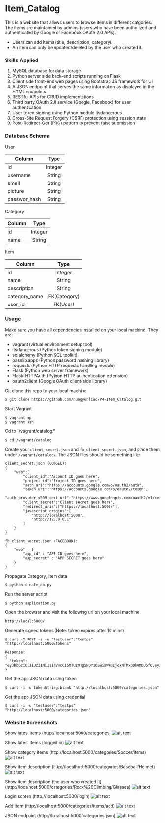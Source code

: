 # Item_Catalog
This is a website that allows users to browse items in different catgories. The items are maintained by admins (users who have been authorized and authenticated by Google or Facebook OAuth 2.0 APIs).
- Users can add items (title, description, category).
- An item can only be updated/deleted by the user who created it.

### Skills Applied
1. MySQL database for data storage
2. Python server side back-end scripts running on Flask
3. Client side front-end web pages using Bootstrap JS framework for UI
4. A JSON endpoint that serves the same information as displayed in the HTML endpoints
4. RESTful APIs for CRUD implementations
5. Third party OAuth 2.0 service (Google, Facebook) for user authentication
6. User token signing using Python module itsdangerous
7. Cross-Site Request Forgery (CSRF) protection using session state
8. Post-Redirect-Get (PRG) pattern to prevent false submission

### Database Schema
User

| Column        | Type          |
| ------------- |:-------------:|
| id      | Integer |
| username      | String      |
| email | String      |
| picture | String      |
| passwor_hash | String      |

Category

| Column        | Type          |
| ------------- |:-------------:|
| id      | Integer |
| name      | String      |

Item

| Column        | Type          |
| ------------- |:-------------:|
| id      | Integer |
| name      | String      |
| description | String      |
| category_name | FK(Category)      |
| user_id | FK(User)      |

### Usage
Make sure you have all dependencies installed on your local machine. They are:
- vagrant (virtual environment setup tool)
- itsdangerous (Python token signing module)
- sqlalchemy (Python SQL toolkit)
- passlib.apps (Python password hashing library)
- requests (Python HTTP requests handling module)
- Flask (Python web server framework)
- Flask-HTTPAuth (Python HTTP authentication extension)
- oauth2client (Google OAuth client-side library)

Git clone this repo to your local machine
```
$ git clone https://github.com/hungyunliao/P4-Item_Catalog.git
```

Start Vagrant
```
$ vagrant up
$ vagrant ssh
```

Cd to '/vagrant/catalog/'
```
$ cd /vagrant/catalog
```

Create your `client_secret.json` and `fb_client_secret.json`, and place them under `/vagrant/catalog/`. The JSON files should be something like
```
client_secret.json (GOOGEL):
{
    "web":{
        "client_id":"Account ID goes here",
        "project_id":"Project ID goes here",
        "auth_uri":"https://accounts.google.com/o/oauth2/auth",
        "token_uri":"https://accounts.google.com/o/oauth2/token",
        "auth_provider_x509_cert_url":"https://www.googleapis.com/oauth2/v1/certs",
        "client_secret":"Client secret goes here",
        "redirect_uris":["https://localhost:5000/"],
        "javascript_origins":[
            "http://localhost:5000",
            "http://127.0.0.1"
        ]
    }
}

fb_client_secret.json (FACEBOOK):
{
    "web" : {
        "app_id" : "APP ID goes here",
        "app_secret" : "APP SECRET goes here"
    }
}
```

Propagate Category, Item data
```
$ python create_db.py
```

Run the server script
```
$ python application.py
```

Open the browser and visit the following url on your local machine
```
http://local:5000/
```

Generate signed tokens (Note: token expires after 10 mins)
```
$ curl -X POST -i -u "testuser":"testps" "http://localhost:5000/tokens"

Response:
{
  "token": "eyJhbGciOiJIUzI1NiIsImV4cCI6MTUzMTg5NDY1OSwiaWF0IjoxNTMxODk0MDU5fQ.eyJpZCI6MX0.66mzV4LW6t3BsQMY2tYuBQ3xx8zZiNlPRf5M6IB5uro"
}
```

Get the app JSON data using token
```
$ curl -i -u tokenString:blank "http://localhost:5000/categories.json"
```

Get the app JSON data using credential
```
$ curl -i -u "testuser":"testps" "http://localhost:5000/categories.json"
```

### Website Screenshots
Show latest items (http://localhost:5000/categories)
![alt text](figures/show_latest.png "Show latest items")

Show latest items (logged in) 
![alt text](figures/show_latest_logged_in.png "Show latest items logged in")

Show category items (http://localhost:5000/categories/Soccer/items)
![alt text](figures/show_category.png "show category")

Show item description (http://localhost:5000/categories/Baseball/Helmet)
![alt text](figures/show_description_hide.png "show description hide")

Show item description (the user who created it) (http://localhost:5000/categories/Rock%20Climbing/Glasses)
![alt text](figures/show_description.png "show description")

Login screen (http://localhost:5000/login)
![alt text](figures/login.png "login")

Add item (http://localhost:5000/categories/items/add)
![alt text](figures/add.png "add")

JSON endpoint (http://localhost:5000/categories.json)
![alt text](figures/json_endpoint.png "json endpoint")
